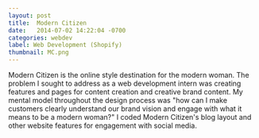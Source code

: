 ```yaml
---
layout: post
title:  Modern Citizen
date:   2014-07-02 14:22:04 -0700
categories: webdev
label: Web Development (Shopify)
thumbnail: MC.png
---
```


Modern Citizen is the online style destination for the modern woman. The problem I sought to address as a web development intern was creating features and pages for content creation and creative brand content. My mental model throughout the design process was "how can I make customers clearly understand our brand vision and engage with what it means to be a modern woman?" I coded Modern Citizen's blog layout and other website features for engagement with social media. 
